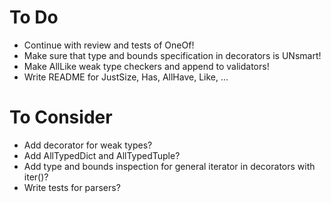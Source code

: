 # To Do
- Continue with review and tests of OneOf!
- Make sure that type and bounds specification in decorators is UNsmart!
- Make AllLike weak type checkers and append to validators!
- Write README for JustSize, Has, AllHave, Like, ...

# To Consider
- Add decorator for weak types?
- Add AllTypedDict and AllTypedTuple?
- Add type and bounds inspection for general iterator in decorators with iter()?
- Write tests for parsers?
